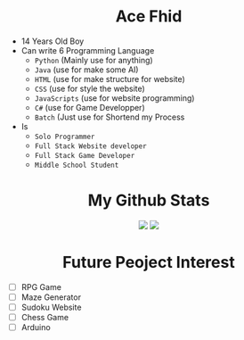 <h1 align="center" font-size='10px'>Ace Fhid</h1>

* 14 Years Old Boy
* Can write 6 Programming Language
   - `Python` (Mainly use for anything)
   - `Java` (use for make some AI)
   - `HTML` (use for make structure for website)
   - `CSS` (use for style the website)
   - `JavaScripts` (use for website programming)
   - `C#` (use for Game Developper)
   - `Batch` (Just use for Shortend my Process
* Is
   - `Solo Programmer`
   - `Full Stack Website developer`
   - `Full Stack Game Developer`
   - `Middle School Student`
<h1 align="center">My Github Stats</h1>
<p align='center'>
  <img src="https://github-readme-stats.vercel.app/api?username=13151294&show_icons=true&bg_color=101010&title_color=f947ff&icon_color=f947ff&text_color=ffffff&border_color=ffffff&border_radius=20px&hide_title=true&layout=compact">
  <img src='https://github-readme-stats.vercel.app/api/top-langs/?username=13151294&show_icons=true&bg_color=101010&title_color=ffffff&icon_color=f947ff&text_color=ffffff&border_color=ffffff&border_radius=20px&layout=compact' display = 'inline'>
</p>
<h1 align="center">Future Peoject Interest</h1>

- [ ] RPG Game
- [ ] Maze Generator
- [ ] Sudoku Website
- [ ] Chess Game
- [ ] Arduino

